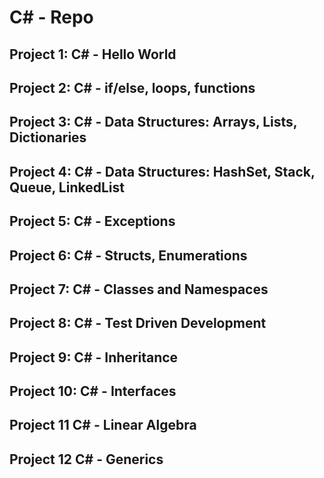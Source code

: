 # C# - Repo

## Project 1: C# - Hello World
## Project 2: C# - if/else, loops, functions
## Project 3: C# - Data Structures: Arrays, Lists, Dictionaries
## Project 4: C# - Data Structures: HashSet, Stack, Queue, LinkedList
## Project 5: C# - Exceptions
## Project 6: C# - Structs, Enumerations
## Project 7: C# - Classes and Namespaces
## Project 8: C# - Test Driven Development
## Project 9: C# - Inheritance
## Project 10: C# - Interfaces
## Project 11 C# - Linear Algebra
## Project 12 C# - Generics